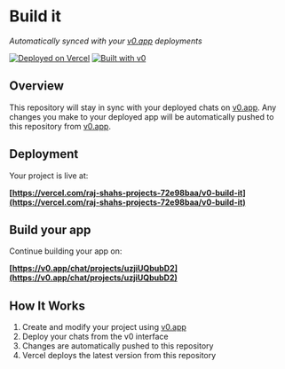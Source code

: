 # Build it

*Automatically synced with your [v0.app](https://v0.app) deployments*

[![Deployed on Vercel](https://img.shields.io/badge/Deployed%20on-Vercel-black?style=for-the-badge&logo=vercel)](https://vercel.com/raj-shahs-projects-72e98baa/v0-build-it)
[![Built with v0](https://img.shields.io/badge/Built%20with-v0.app-black?style=for-the-badge)](https://v0.app/chat/projects/uzjiUQbubD2)

## Overview

This repository will stay in sync with your deployed chats on [v0.app](https://v0.app).
Any changes you make to your deployed app will be automatically pushed to this repository from [v0.app](https://v0.app).

## Deployment

Your project is live at:

**[https://vercel.com/raj-shahs-projects-72e98baa/v0-build-it](https://vercel.com/raj-shahs-projects-72e98baa/v0-build-it)**

## Build your app

Continue building your app on:

**[https://v0.app/chat/projects/uzjiUQbubD2](https://v0.app/chat/projects/uzjiUQbubD2)**

## How It Works

1. Create and modify your project using [v0.app](https://v0.app)
2. Deploy your chats from the v0 interface
3. Changes are automatically pushed to this repository
4. Vercel deploys the latest version from this repository